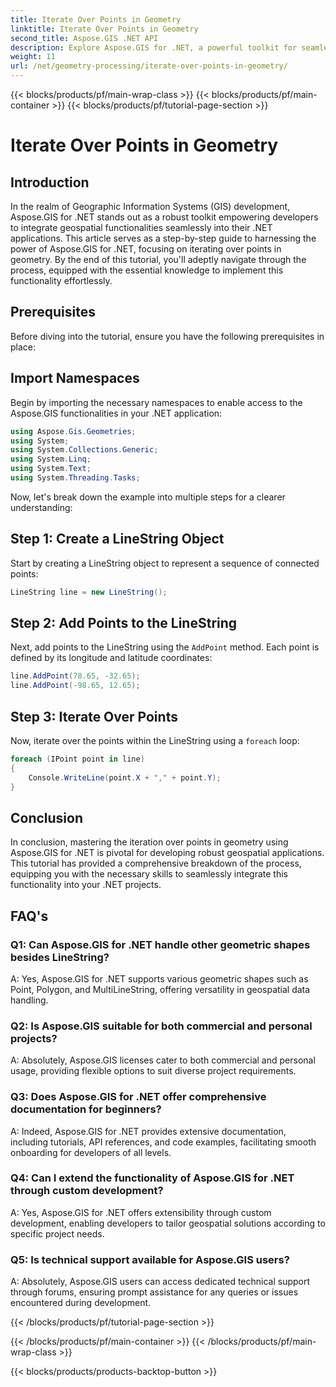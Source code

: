 ```yaml
---
title: Iterate Over Points in Geometry
linktitle: Iterate Over Points in Geometry
second_title: Aspose.GIS .NET API
description: Explore Aspose.GIS for .NET, a powerful toolkit for seamless integration of geospatial functionalities into your .NET applications.
weight: 11
url: /net/geometry-processing/iterate-over-points-in-geometry/
---
```


{{< blocks/products/pf/main-wrap-class >}}
{{< blocks/products/pf/main-container >}}
{{< blocks/products/pf/tutorial-page-section >}}

# Iterate Over Points in Geometry

## Introduction

In the realm of Geographic Information Systems (GIS) development, Aspose.GIS for .NET stands out as a robust toolkit empowering developers to integrate geospatial functionalities seamlessly into their .NET applications. This article serves as a step-by-step guide to harnessing the power of Aspose.GIS for .NET, focusing on iterating over points in geometry. By the end of this tutorial, you'll adeptly navigate through the process, equipped with the essential knowledge to implement this functionality effortlessly.

## Prerequisites

Before diving into the tutorial, ensure you have the following prerequisites in place:

## Import Namespaces

Begin by importing the necessary namespaces to enable access to the Aspose.GIS functionalities in your .NET application:

```csharp
using Aspose.Gis.Geometries;
using System;
using System.Collections.Generic;
using System.Linq;
using System.Text;
using System.Threading.Tasks;
```

Now, let's break down the example into multiple steps for a clearer understanding:

## Step 1: Create a LineString Object

Start by creating a LineString object to represent a sequence of connected points:

```csharp
LineString line = new LineString();
```

## Step 2: Add Points to the LineString

Next, add points to the LineString using the `AddPoint` method. Each point is defined by its longitude and latitude coordinates:

```csharp
line.AddPoint(78.65, -32.65);
line.AddPoint(-98.65, 12.65);
```

## Step 3: Iterate Over Points

Now, iterate over the points within the LineString using a `foreach` loop:

```csharp
foreach (IPoint point in line)
{
    Console.WriteLine(point.X + "," + point.Y);
}
```

## Conclusion

In conclusion, mastering the iteration over points in geometry using Aspose.GIS for .NET is pivotal for developing robust geospatial applications. This tutorial has provided a comprehensive breakdown of the process, equipping you with the necessary skills to seamlessly integrate this functionality into your .NET projects.

## FAQ's

### Q1: Can Aspose.GIS for .NET handle other geometric shapes besides LineString?

A: Yes, Aspose.GIS for .NET supports various geometric shapes such as Point, Polygon, and MultiLineString, offering versatility in geospatial data handling.

### Q2: Is Aspose.GIS suitable for both commercial and personal projects?

A: Absolutely, Aspose.GIS licenses cater to both commercial and personal usage, providing flexible options to suit diverse project requirements.

### Q3: Does Aspose.GIS for .NET offer comprehensive documentation for beginners?

A: Indeed, Aspose.GIS for .NET provides extensive documentation, including tutorials, API references, and code examples, facilitating smooth onboarding for developers of all levels.

### Q4: Can I extend the functionality of Aspose.GIS for .NET through custom development?

A: Yes, Aspose.GIS for .NET offers extensibility through custom development, enabling developers to tailor geospatial solutions according to specific project needs.

### Q5: Is technical support available for Aspose.GIS users?

A: Absolutely, Aspose.GIS users can access dedicated technical support through forums, ensuring prompt assistance for any queries or issues encountered during development.

{{< /blocks/products/pf/tutorial-page-section >}}

{{< /blocks/products/pf/main-container >}}
{{< /blocks/products/pf/main-wrap-class >}}

{{< blocks/products/products-backtop-button >}}
